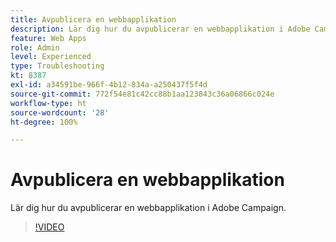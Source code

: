 ```yaml
---
title: Avpublicera en webbapplikation
description: Lär dig hur du avpublicerar en webbapplikation i Adobe Campaign.
feature: Web Apps
role: Admin
level: Experienced
type: Troubleshooting
kt: 8387
exl-id: a34591be-966f-4b12-834a-a250437f5f4d
source-git-commit: 772f54e81c42cc88b1aa123843c36a06866c024e
workflow-type: ht
source-wordcount: '28'
ht-degree: 100%

---
```


# Avpublicera en webbapplikation

Lär dig hur du avpublicerar en webbapplikation i Adobe Campaign.

>[!VIDEO](https://video.tv.adobe.com/v/335892?quality=12)

